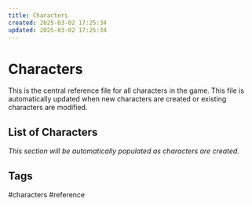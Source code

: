 ```yaml
---
title: Characters
created: 2025-03-02 17:25:34
updated: 2025-03-02 17:25:34
---
```


# Characters

This is the central reference file for all characters in the game. This file is automatically updated when new characters are created or existing characters are modified.

## List of Characters

*This section will be automatically populated as characters are created.*

## Tags
#characters #reference
